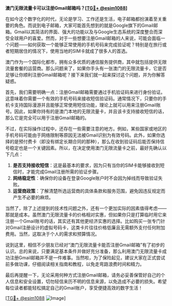 **澳门无限流量卡可以注册Gmail邮箱吗？[[TG💪+ @esim1088](https://t.me/s/esim1088)]**

在如今这个数字化的时代，无论是学习、工作还是生活，电子邮箱都扮演着至关重要的角色。而说到电子邮箱，大家可能首先想到的就是Google旗下的Gmail邮箱。Gmail以其简洁的界面、强大的功能以及与Google生态系统的深度整合而深受全球用户的喜爱。然而，对于一些想要注册Gmail邮箱的人来说，可能会面临一个问题——如何获取一个能够正常使用的手机号码来完成验证呢？特别是在旅行或者短期居住的情况下，使用当地的SIM卡就成了很多人的首选。

澳门作为一个国际化都市，拥有众多优质的通信服务提供商，其中就包括提供无限流量套餐的运营商。那么问题来了，如果你手头有一张澳门的无限流量卡，它是否足够让你顺利注册Gmail邮箱呢？接下来我们就一起来探讨这个问题，并为你解答疑惑。

首先，我们需要明确一点：注册Gmail邮箱需要通过手机验证码来进行身份验证。这意味着你需要一个有效的手机号码来接收短信验证码。通常情况下，只要你的手机卡支持国际漫游并且能够正常使用短信功能，理论上就可以用来注册Gmail账号。因此，如果你持有的是澳门本地的无限流量卡，并且该卡支持接收短信的话，那么它是完全可以用于注册Gmail邮箱的。

不过，在实际操作过程中，还存在一些需要注意的地方。例如，某些国家或地区的手机号码可能由于网络限制等原因无法被Gmail识别为有效号码。此外，如果你选择的是预付费卡（即没有绑定长期合同的那种），那么在收到验证码后能否保持信号稳定也是一个关键因素。所以，在决定使用澳门无限流量卡之前，最好先确认以下几点：

1. **是否支持接收短信**：这是最基本的要求，因为只有当你的SIM卡能够接收到短信时，才能完成Gmail注册所需的验证步骤。
2. **网络稳定性**：确保你的设备在登录Google账户时不会因为掉线而导致验证失败。
3. **运营商政策**：了解清楚所选运营商的具体条款和服务范围，避免因违反规定而产生不必要的麻烦。

当然了，除了上述提到的技术性问题之外，还有一个更加实际的因素值得考虑——那就是成本。虽然澳门无限流量卡的价格相对实惠，但如果你只是打算临时用它来注册一个Gmail账号的话，其实还有其他更经济实惠的选择。比如购买一张专门针对Gmail注册设计的虚拟号码卡，这类卡片往往价格低廉且无需额外支付任何附加费用。当然，这取决于个人的需求和预算情况。

说到这里，相信不少朋友已经对“澳门无限流量卡能否注册Gmail邮箱”有了初步的认识。总的来说，只要满足基本条件并做好充分准备，那么利用澳门无限流量卡成功注册Gmail邮箱并不是一件难事。当然啦，为了保险起见，建议大家在正式尝试前多做功课，仔细阅读相关指南和教程，以免走弯路浪费时间和精力。

最后再提醒一下，无论采用何种方式注册Gmail邮箱，请务必妥善保管好自己的个人信息和安全设置，切勿轻信来历不明的信息来源，以免造成不必要的损失。希望每位读者都能轻松搞定自己的Gmail账户，享受便捷高效的数字生活！

[[TG💪+ @esim1088](https://t.me/s/esim1088) ![Image](https://i.postimg.cc/4NQfJmqS/Snipaste-2025-05-13-00-14-12.png)]